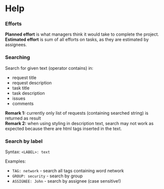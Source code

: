 # Help

### Efforts

**Planned effort** is what managers think it would take to complete the project.  
**Estimated effort** is sum of all efforts on tasks, as they are estimated by assignees.

### Searching

Search for given text (operator contains) in:
- request title
- request description
- task title
- task description
- issues
- comments


**Remark 1:** currently only list of requests (containing searched string) is returned as result  
**Remark 2:** when using styling in description text, search may not work as expected because 
there are html tags inserted in the text.


### Search by label

Syntax: `<LABEL>: text`


Examples:
- `TAG: network` - search all tags containing word network
- `GROUP: security` - search by group
- `ASSIGNEE: John` - search by assignee (case sensitive!)

